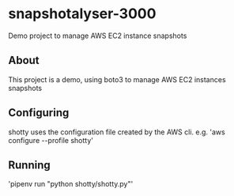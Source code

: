 # snapshotalyser-3000
Demo project to manage AWS EC2 instance snapshots

## About

This project is a demo, using boto3 to manage AWS EC2 instances snapshots

## Configuring

shotty uses the configuration file created by the AWS cli. e.g.
'aws configure --profile shotty'

## Running
'pipenv run "python shotty/shotty.py"'